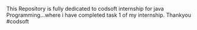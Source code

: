 This Repository is fully dedicated to codsoft internship for java Programming...where i have completed task 1 of my internship. Thankyou #codsoft
